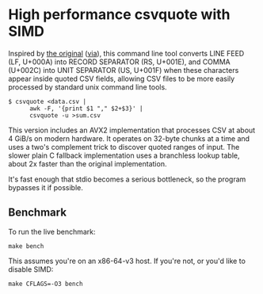# High performance csvquote with SIMD

Inspired by [the original][orig] ([via][]), this command line tool
converts LINE FEED (LF, U+000A) into RECORD SEPARATOR (RS, U+001E), and
COMMA (U+002C) into UNIT SEPARATOR (US, U+001F) when these characters
appear inside quoted CSV fields, allowing CSV files to be more easily
processed by standard unix command line tools.

    $ csvquote <data.csv |
          awk -F, '{print $1 "," $2+$3}' |
          csvquote -u >sum.csv

This version includes an AVX2 implementation that processes CSV at about 4
GiB/s on modern hardware. It operates on 32-byte chunks at a time and uses
a two's complement trick to discover quoted ranges of input. The slower
plain C fallback implementation uses a branchless lookup table, about 2x
faster than the original implementation.

It's fast enough that stdio becomes a serious bottleneck, so the program
bypasses it if possible.

## Benchmark

To run the live benchmark:

    make bench

This assumes you're on an x86-64-v3 host. If you're not, or you'd like to
disable SIMD:

    make CFLAGS=-O3 bench


[orig]: https://github.com/dbro/csvquote
[via]: https://github.com/adamgordonbell/csvquote
